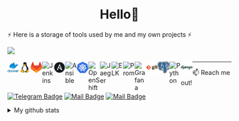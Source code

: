 <h1 align="center">Hello👋</h1>

<p>⚡ Here is a storage of tools used by me and my own projects ⚡</p>


![](https://img.shields.io/badge/Usual-tools-informational?style=flat&logo=<LOGO_NAME>&logoColor=white&color=2bbc8a)

<img align="left" alt="Docker" width="26px" src="https://raw.githubusercontent.com/github/explore/80688e429a7d4ef2fca1e82350fe8e3517d3494d/topics/docker/docker.png" />
<img align="left" alt="Linux" width="26px" src="https://raw.githubusercontent.com/github/explore/80688e429a7d4ef2fca1e82350fe8e3517d3494d/topics/linux/linux.png" />

<img align="left" alt="Gitlab" width="26px" src="https://raw.githubusercontent.com/github/explore/3f5c1e7d83bce81b0872ac88d46532515bdc88ef/topics/gitlab/gitlab.png" />
<img align="left" alt="Jenkins" width="26px" src="https://camo.githubusercontent.com/8e7972ca8bc09a517b2401df52d936ee5e1c713b9a37f46d81e7271bdf6e334b/68747470733a2f2f636c6f75646f67752e636f6d2f696d616765732f646f6775732f6a656e6b696e732e706e67" />
<img align="left" alt="Ansible" width="26px" src="https://raw.githubusercontent.com/github/explore/80688e429a7d4ef2fca1e82350fe8e3517d3494d/topics/ansible/ansible.png" />
<img align="left" alt="Ansible" width="26px" src="https://vectorlogoseek.com/wp-content/uploads/2019/01/puppet-vector-logo.png" />
<img align="left" alt="Kuber" width="26px" src="https://raw.githubusercontent.com/github/explore/80688e429a7d4ef2fca1e82350fe8e3517d3494d/topics/kubernetes/kubernetes.png" />
<img align="left" alt="OpenShift" width="26px" src="https://developers.redhat.com/sites/default/files/styles/article_feature/public/blog/2016/09/logotype_rh_openshift_wlogo_rgb_gray-e1507834693369.png?itok=MUEaXgbd" />

<img align="left" alt="Jaeger" width="26px" src="https://www.nicepng.com/png/detail/329-3294962_jaeger-tracing-logo.png" />
<img align="left" alt="ELK" width="26px" src="https://raw.githubusercontent.com/blacktop/docker-elastic-stack/master/docs/img/el_stack_logo.png" />
<img align="left" alt="Prom" width="26px" src="https://upload.wikimedia.org/wikipedia/commons/thumb/3/38/Prometheus_software_logo.svg/1200px-Prometheus_software_logo.svg.png" />
<img align="left" alt="Grafana" width="26px" src="https://upload.wikimedia.org/wikipedia/commons/9/9d/Grafana_logo.png" />

<img align="left" alt="Git" width="26px" src="https://raw.githubusercontent.com/github/explore/80688e429a7d4ef2fca1e82350fe8e3517d3494d/topics/git/git.png" />
<img align="left" alt="Postgre" width="26px" src="https://raw.githubusercontent.com/github/explore/80688e429a7d4ef2fca1e82350fe8e3517d3494d/topics/postgresql/postgresql.png" />

<img align="left" alt="Python" width="26px" src="https://camo.githubusercontent.com/f1ac9955f30176e6183aeeeac1b77354c7a132696fdc77c06ef0f0bec30f258c/68747470733a2f2f6861636b616461792e636f6d2f77702d636f6e74656e742f75706c6f6164732f323031392f30392f707974686f6e2d6c6f676f2e706e67" />
<img align="left" alt="Django" width="26px" src="https://raw.githubusercontent.com/github/explore/80688e429a7d4ef2fca1e82350fe8e3517d3494d/topics/django/django.png" />

<hr>


:mailbox: Reach me out!

[![Telegram Badge](https://img.shields.io/badge/-@IvanRezv-0e76a8?style=flat&labelColor=0e76a8&logo=telegram&logoColor=white)](https://tlgg.ru/@Ivan_Rezvetsov) [![Mail Badge](https://img.shields.io/badge/-IvanRezv-e84393?style=flat&labelColor=e84393&logo=habr&logoColor=white)](https://career.habr.com/ivanrezv) [![Mail Badge](https://img.shields.io/badge/-Gmailbox-c0392b?style=flat&labelColor=c0392b&logo=gmail&logoColor=white)](mailto:islempenywis@gmail.com)


<details>
<summary>
  My github stats
</summary>

<br >
  
#### Github Stats
  
![Ipenywis's github stats](https://github-readme-stats.vercel.app/api?username=IvanRezv&count_private=true&theme=tokyonight&hide=contribs,prs) 
  
[![Top Langs](https://github-readme-stats.vercel.app/api/top-langs/?username=IvanRezv&layout=compact)](https://github.com/anuraghazra/github-readme-stats)<br>
  
![visitors](https://visitor-badge.glitch.me/badge?page_id=IvanRezv.IvanRezv)

</details>

